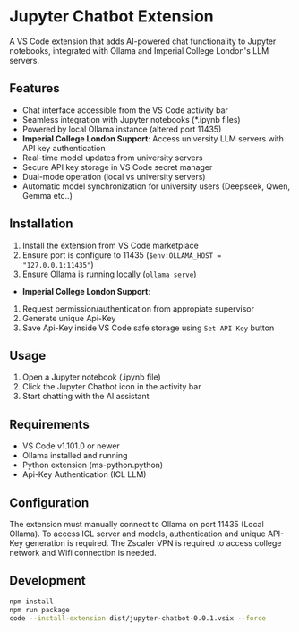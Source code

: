 # Jupyter Chatbot Extension

A VS Code extension that adds AI-powered chat functionality to Jupyter notebooks, integrated with Ollama and Imperial College London's LLM servers.

## Features

- Chat interface accessible from the VS Code activity bar
- Seamless integration with Jupyter notebooks (*.ipynb files)
- Powered by local Ollama instance (altered port 11435)
- **Imperial College London Support**: Access university LLM servers with API key authentication
- Real-time model updates from university servers
- Secure API key storage in VS Code secret manager
- Dual-mode operation (local vs university servers)
- Automatic model synchronization for university users (Deepseek, Qwen, Gemma etc..)
## Installation

1. Install the extension from VS Code marketplace
2. Ensure port is configure to 11435 (`$env:OLLAMA_HOST = "127.0.0.1:11435"`)
3. Ensure Ollama is running locally (`ollama serve`)
- **Imperial College London Support**: 
1. Request permission/authentication from appropiate supervisor
2. Generate unique Api-Key 
3. Save Api-Key inside VS Code safe storage using `Set API Key` button

## Usage

1. Open a Jupyter notebook (.ipynb file)
2. Click the Jupyter Chatbot icon in the activity bar
3. Start chatting with the AI assistant

## Requirements

- VS Code v1.101.0 or newer
- Ollama installed and running
- Python extension (ms-python.python)
- Api-Key Authentication (ICL LLM)

## Configuration

The extension must manually connect to Ollama on port 11435 (Local Ollama). 
To access ICL server and models, authentication and unique API-Key generation is required. 
The Zscaler VPN is required to access college network and Wifi connection is needed.


## Development

```bash
npm install
npm run package
code --install-extension dist/jupyter-chatbot-0.0.1.vsix --force